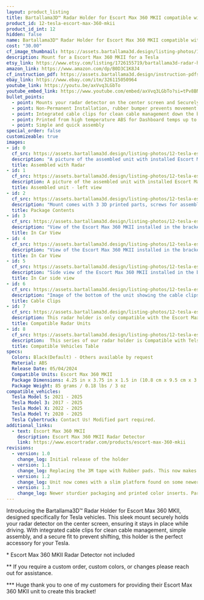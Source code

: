 ```yaml
---
layout: product_listing
title: Bartallama3D™ Radar Holder for Escort Max 360 MKII compatible with Tesla Vehicles
product_id: 12-tesla-escort-max-360-mkii
product_id_int: 12
hidden: false
name: Bartallama3D™ Radar Holder for Escort Max 360 MKII compatible with Tesla Vehicles
cost: "30.00"
cf_image_thumbnail: https://assets.bartallama3d.design/listing-photos/12-tesla-escort-max-360-mkii/1.jpg
description: Mount for a Escort Max 360 MKII for a Tesla
etsy_link: https://www.etsy.com/listing/1726155719/bartallama3d-radar-holder-for-escort-max
amazon_link: https://www.amazon.com/dp/B0D3C1K8J4
cf_instruction_pdf: https://assets.bartallama3d.design/instruction-pdfs/Bartallama3D-Radar-Holder-Assembly-Instructions.pdf
ebay_link: https://www.ebay.com/itm/326115050964
youtube_link: https://youtu.be/axVvq3LGbTo
youtube_embed_link: https://www.youtube.com/embed/axVvq3LGbTo?si=tPv8BNgaCkPye_Ei
bullet_points:
  - point: Mounts your radar detector on the center screen and Securely holds the radar detector
  - point: Non-Permanent Installation, rubber bumper prevents movement and enables easy removal for storage
  - point: Integrated cable clips for clean cable management down the back of your screen
  - point: Printed from high temperature ABS for Dashboard temps up to 160F (MAX 212F)
  - point: Simple and quick assembly
special_order: false
customizeable: true
images:
- id: 0
  cf_src: https://assets.bartallama3d.design/listing-photos/12-tesla-escort-max-360-mkii/0.jpg
  description: "A picture of the assembled unit with installed Escort Max 360 MKII unit"
  title: Assembled with Radar
- id: 1
  cf_src: https://assets.bartallama3d.design/listing-photos/12-tesla-escort-max-360-mkii/1.jpg
  description: A picture of the assembled unit with installed Escort Max 360 MKII from - left view
  title: Assembled unit - left view
- id: 2
  cf_src: https://assets.bartallama3d.design/listing-photos/12-tesla-escort-max-360-mkii/2.jpg
  description: "Mount comes with 3 3D printed parts, screws for assembly, a hex wrench and an alcohol cleaning pad"
  title: Package Contents
- id: 3
  cf_src: https://assets.bartallama3d.design/listing-photos/12-tesla-escort-max-360-mkii/3.jpg
  description: "View of the Escort Max 360 MKII installed in the bracket in a Tesla"
  title: In Car View
- id: 4
  cf_src: https://assets.bartallama3d.design/listing-photos/12-tesla-escort-max-360-mkii/4.jpg
  description: "View of the Escort Max 360 MKII installed in the bracket in a Tesla"
  title: In Car View
- id: 5
  cf_src: https://assets.bartallama3d.design/listing-photos/12-tesla-escort-max-360-mkii/5.jpg
  description: "Side view of the Escort Max 360 MKII installed in the bracket in a Tesla"
  title: In Car side view
- id: 6
  cf_src: https://assets.bartallama3d.design/listing-photos/12-tesla-escort-max-360-mkii/6.jpg
  description: "Image of the bottom of the unit showing the cable clips"
  title: Cable Clips
- id: 7
  cf_src: https://assets.bartallama3d.design/listing-photos/12-tesla-escort-max-360-mkii/7.jpg
  description: This radar holder is only compatible with the Escort Max 360 MKII . It was designed around the unique shape of the Escort Max 360 MKII and only fits that specific radar unit perfectly. 
  title: Compatible Radar Units
- id: 8
  cf_src: https://assets.bartallama3d.design/listing-photos/12-tesla-escort-max-360-mkii/Compatible-Vehicles-Table.jpg
  description:  This series of our radar holder is Compatible with Telsa vehicles featuring the large landscape display in the vehicle. Cybertrucks require a different screen backer part and can be requested at purchase. 
  title: Compatible Vehicles Table
specs:
  Colors: Black(Default) - Others available by request 
  Material: ABS
  Release Date: 05/04/2024
  Compatible Units: Escort Max 360 MKII
  Package Dimensions: 4.25 in x 3.75 in x 1.5 in (10.8 cm x 9.5 cm x 3.8cm) [HxWxD]
  Package Weight: 85 grams / 0.18 lbs / 3 oz
compatible_vehicles:
  Tesla Model S: 2021 - 2025
  Tesla Model 3: 2017 - 2025
  Tesla Model X: 2022 - 2025
  Tesla Model Y: 2020 - 2025
  Tesla Cybertruck: Contact Us! Modified part required.
additional_links:
  - text: Escort Max 360 MKII
    description: Escort Max 360 MKII Radar Detector
    link: https://www.escortradar.com/products/escort-max-360-mkii
revisions:
  - version: 1.0
    change_log: Initial release of the holder
  - version: 1.1
    change_log: Replacing the 3M tape with Rubber pads. This now makes the unit easily removable while still providing the same great grip.
  - version: 1.2
    change_log: Unit now comes with a slim platform found on some newer radar units. Makes the entire unit look smaller and more aesthetically pleasing.
  - version: 1.3
    change_log: Newer sturdier packaging and printed color inserts. Parts shipped are unchanged from version 1.2. 
---
```


Introducing the Bartallama3D™ Radar Holder for Escort Max 360 MKII, designed specifically for Tesla vehicles. This sleek mount securely holds your radar detector on the center screen, ensuring it stays in place while driving. With integrated cable clips for clean cable management, simple assembly, and a secure fit to prevent shifting, this holder is the perfect accessory for your Tesla.


\* Escort Max 360 MKII Radar Detector not included

\*\* If you require a custom order, custom colors, or changes please reach out for assistance.

\*\*\* Huge thank you to one of my customers for providing their Escort Max 360 MKII unit to create this bracket! 